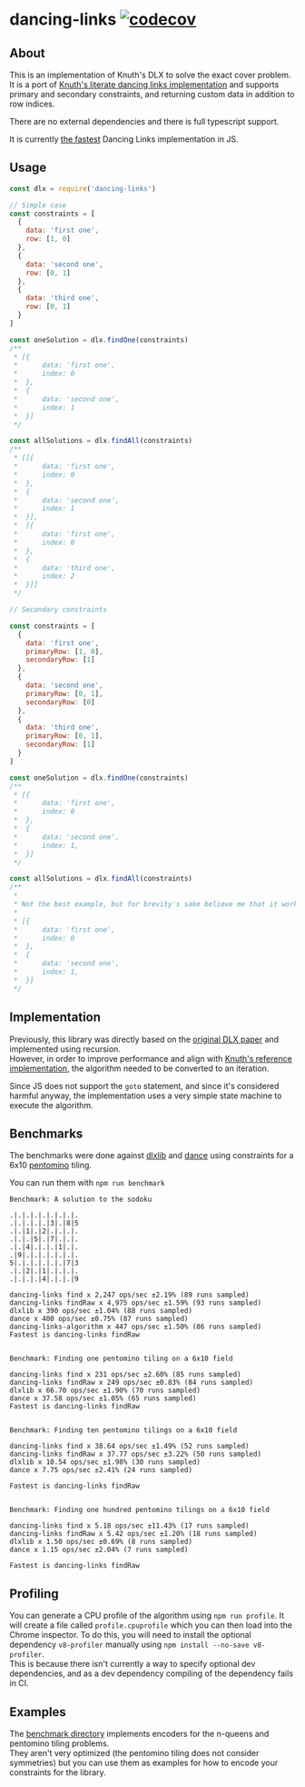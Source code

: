 # dancing-links [![codecov](https://codecov.io/gh/TimBeyer/node-dlx/branch/master/graph/badge.svg)](https://codecov.io/gh/TimBeyer/node-dlx)

## About

This is an implementation of Knuth's DLX to solve the exact cover problem.
It is a port of [Knuth's literate dancing links implementation](https://cs.stanford.edu/~knuth/programs/dance.w) and supports primary and secondary constraints, and returning custom data in addition to row indices.

There are no external dependencies and there is full typescript support.

It is currently [the fastest](#benchmarks) Dancing Links implementation in JS.

## Usage

```javascript
const dlx = require('dancing-links')

// Simple case
const constraints = [
  {
    data: 'first one',
    row: [1, 0]
  },
  {
    data: 'second one',
    row: [0, 1]
  },
  {
    data: 'third one',
    row: [0, 1]
  }
]

const oneSolution = dlx.findOne(constraints)
/**
 * [{
 *      data: 'first one',
 *      index: 0
 *  },
 *  {
 *      data: 'second one',
 *      index: 1
 *  }]
 */

const allSolutions = dlx.findAll(constraints)
/**
 * [[{
 *      data: 'first one',
 *      index: 0
 *  },
 *  {
 *      data: 'second one',
 *      index: 1
 *  }],
 *  [{
 *      data: 'first one',
 *      index: 0
 *  },
 *  {
 *      data: 'third one',
 *      index: 2
 *  }]]
 */

// Secondary constraints

const constraints = [
  {
    data: 'first one',
    primaryRow: [1, 0],
    secondaryRow: [1]
  },
  {
    data: 'second one',
    primaryRow: [0, 1],
    secondaryRow: [0]
  },
  {
    data: 'third one',
    primaryRow: [0, 1],
    secondaryRow: [1]
  }
]

const oneSolution = dlx.findOne(constraints)
/**
 * [{
 *      data: 'first one',
 *      index: 0
 *  },
 *  {
 *      data: 'second one',
 *      index: 1,
 *  }]
 */

const allSolutions = dlx.findAll(constraints)
/**
 *
 * Not the best example, but for brevity's sake believe me that it works as intended.
 *
 * [{
 *      data: 'first one',
 *      index: 0
 *  },
 *  {
 *      data: 'second one',
 *      index: 1,
 *  }]
 */
```

## Implementation

Previously, this library was directly based on the [original DLX paper](https://arxiv.org/pdf/cs/0011047.pdf) and implemented using recursion.  
However, in order to improve performance and align with [Knuth's reference implementation](https://cs.stanford.edu/~knuth/programs/dance.w), the algorithm needed to be converted to an iteration.

Since JS does not support the `goto` statement, and since it's considered harmful anyway, the implementation uses a very simple state machine to execute the algorithm.

## Benchmarks

The benchmarks were done against [dlxlib](https://github.com/taylorjg/dlxlibjs) and [dance](https://github.com/wbyoung/dance) using constraints for a 6x10 [pentomino](https://en.wikipedia.org/wiki/Pentomino) tiling.

You can run them with `npm run benchmark`

```
Benchmark: A solution to the sodoku

.|.|.|.|.|.|.|.|.
.|.|.|.|.|3|.|8|5
.|.|1|.|2|.|.|.|.
.|.|.|5|.|7|.|.|.
.|.|4|.|.|.|1|.|.
.|9|.|.|.|.|.|.|.
5|.|.|.|.|.|.|7|3
.|.|2|.|1|.|.|.|.
.|.|.|.|4|.|.|.|9

dancing-links find x 2,247 ops/sec ±2.19% (89 runs sampled)
dancing-links findRaw x 4,975 ops/sec ±1.59% (93 runs sampled)
dlxlib x 390 ops/sec ±1.04% (88 runs sampled)
dance x 400 ops/sec ±0.75% (87 runs sampled)
dancing-links-algorithm x 447 ops/sec ±1.50% (86 runs sampled)
Fastest is dancing-links findRaw


Benchmark: Finding one pentomino tiling on a 6x10 field

dancing-links find x 231 ops/sec ±2.60% (85 runs sampled)
dancing-links findRaw x 249 ops/sec ±0.83% (84 runs sampled)
dlxlib x 66.70 ops/sec ±1.90% (70 runs sampled)
dance x 37.58 ops/sec ±1.05% (65 runs sampled)
Fastest is dancing-links findRaw


Benchmark: Finding ten pentomino tilings on a 6x10 field

dancing-links find x 38.64 ops/sec ±1.49% (52 runs sampled)
dancing-links findRaw x 37.77 ops/sec ±3.22% (50 runs sampled)
dlxlib x 10.54 ops/sec ±1.98% (30 runs sampled)
dance x 7.75 ops/sec ±2.41% (24 runs sampled)

Fastest is dancing-links findRaw


Benchmark: Finding one hundred pentomino tilings on a 6x10 field

dancing-links find x 5.18 ops/sec ±11.43% (17 runs sampled)
dancing-links findRaw x 5.42 ops/sec ±1.20% (18 runs sampled)
dlxlib x 1.50 ops/sec ±0.69% (8 runs sampled)
dance x 1.15 ops/sec ±2.04% (7 runs sampled)

Fastest is dancing-links findRaw
```

## Profiling

You can generate a CPU profile of the algorithm using `npm run profile`.
It will create a file called `profile.cpuprofile` which you can then load into the Chrome inspector.
To do this, you will need to install the optional dependency `v8-profiler` manually using `npm install --no-save v8-profiler`.  
This is because there isn't currently a way to specify optional dev dependencies, and as a dev dependency compiling of the dependency fails in CI.

## Examples

The [benchmark directory](https://github.com/TimBeyer/node-dlx/tree/master/benchmark) implements encoders for the n-queens and pentomino tiling problems.  
They aren't very optimized (the pentomino tiling does not consider symmetries) but you can use them as examples for how to encode your constraints for the library.
